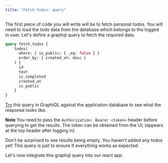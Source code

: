 ```yaml
---
title: "Fetch todos: query"
---
```


The first piece of code you will write will be to fetch personal todos. You will need to load the todo data from the database which belongs to the logged in user. Let's define a graphql query to fetch the required data.

```graphql
query fetch_todos {
    todos(
      where: { is_public: { _eq: false } }
      order_by: { created_at: desc }
    ) {
      id
      text
      is_completed
      created_at
      is_public
    }
}
```

[Try](https://graphiql-online.com) this query in GraphiQL against the application database to see what the response looks like. 

**Note** You need to pass the `Authorization: Bearer <token>` header before querying to get the results. The token can be obtained from the UI; (appears at the top header after logging in)

Don't be surprised to see results being empty. You haven't added any todos yet! This query is just to ensure if everything works as expected.

Let's now integrate this graphql query into our react app.